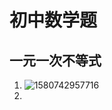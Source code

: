 # 初中数学题

## 一元一次不等式

1. ![1580742957716](D:\Mydata\Major\java\develop\u-learning\u-learning\doc\u-learning\data\images\1580742957716.png)
2. 

